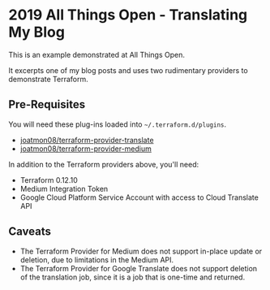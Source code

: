 # 2019 All Things Open - Translating My Blog

This is an example demonstrated at All Things Open.

It excerpts one of my blog posts and uses two
rudimentary providers to demonstrate Terraform.

## Pre-Requisites

You will need these plug-ins loaded into `~/.terraform.d/plugins`.

- [joatmon08/terraform-provider-translate](https://github.com/joatmon08/terraform-provider-translate)
- [joatmon08/terraform-provider-medium](https://github.com/joatmon08/terraform-provider-medium)

In addition to the Terraform providers above, you'll need:

- Terraform 0.12.10
- Medium Integration Token
- Google Cloud Platform Service Account with access to Cloud Translate API


## Caveats

- The Terraform Provider for Medium does not support in-place update or
  deletion, due to limitations in the Medium API.
- The Terraform Provider for Google Translate does not support deletion of
  the translation job, since it is a job that is one-time and returned.